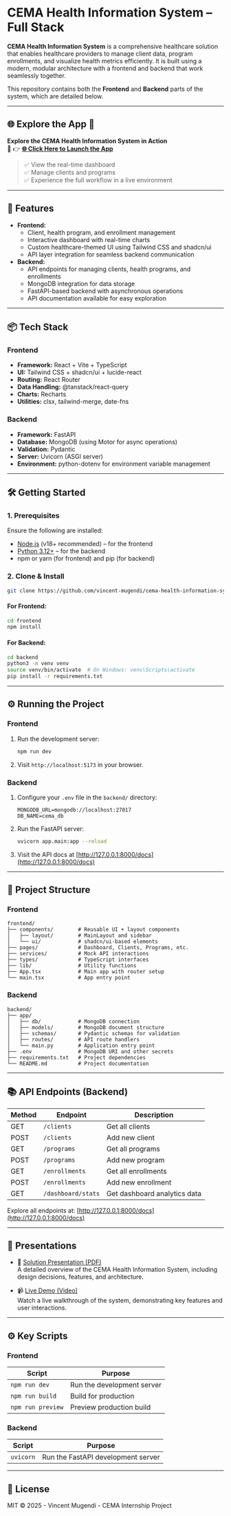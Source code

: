 # CEMA Health Information System – Full Stack

**CEMA Health Information System** is a comprehensive healthcare solution that enables healthcare providers to manage client data, program enrollments, and visualize health metrics efficiently. It is built using a modern, modular architecture with a frontend and backend that work seamlessly together.

This repository contains both the **Frontend** and **Backend** parts of the system, which are detailed below.

---

## 🌐 Explore the App 🚨 
**Explore the CEMA Health Information System in Action**  
🔗 👉 [**🌐 Click Here to Launch the App**](https://cema-health-information-system-prod.vercel.app/)

> ✅ View the real-time dashboard  
> ✅ Manage clients and programs  
> ✅ Experience the full workflow in a live environment 

---
## 🚀 Features

- **Frontend:**
  - Client, health program, and enrollment management
  - Interactive dashboard with real-time charts
  - Custom healthcare-themed UI using Tailwind CSS and shadcn/ui
  - API layer integration for seamless backend communication
- **Backend:**
  - API endpoints for managing clients, health programs, and enrollments
  - MongoDB integration for data storage
  - FastAPI-based backend with asynchronous operations
  - API documentation available for easy exploration

---

## 📦 Tech Stack

### Frontend
- **Framework:** React + Vite + TypeScript
- **UI:** Tailwind CSS + shadcn/ui + lucide-react
- **Routing:** React Router
- **Data Handling:** @tanstack/react-query
- **Charts:** Recharts
- **Utilities:** clsx, tailwind-merge, date-fns

### Backend
- **Framework:** FastAPI
- **Database:** MongoDB (using Motor for async operations)
- **Validation:** Pydantic
- **Server:** Uvicorn (ASGI server)
- **Environment:** python-dotenv for environment variable management

---

## 🛠️ Getting Started

### 1. Prerequisites

Ensure the following are installed:
- [Node.js](https://nodejs.org/) (v18+ recommended) – for the frontend
- [Python 3.12+](https://www.python.org/downloads/) – for the backend
- npm or yarn (for frontend) and pip (for backend)

### 2. Clone & Install

```bash
git clone https://github.com/vincent-mugendi/cema-health-information-system.git
```

#### For Frontend:
```bash
cd frontend
npm install
```

#### For Backend:
```bash
cd backend
python3 -m venv venv
source venv/bin/activate  # On Windows: venv\Scripts\activate
pip install -r requirements.txt
```

---

## ⚙️ Running the Project

### Frontend

1. Run the development server:
   ```bash
   npm run dev
   ```
2. Visit `http://localhost:5173` in your browser.

### Backend

1. Configure your `.env` file in the `backend/` directory:
   ```
   MONGODB_URL=mongodb://localhost:27017
   DB_NAME=cema_db
   ```
2. Run the FastAPI server:
   ```bash
   uvicorn app.main:app --reload
   ```
3. Visit the API docs at [http://127.0.0.1:8000/docs](http://127.0.0.1:8000/docs)

---

## 🧱 Project Structure

### Frontend

```plaintext
frontend/
├── components/        # Reusable UI + layout components
│   ├── layout/        # MainLayout and sidebar
│   └── ui/            # shadcn/ui-based elements
├── pages/             # Dashboard, Clients, Programs, etc.
├── services/          # Mock API interactions
├── types/             # TypeScript interfaces
├── lib/               # Utility functions
├── App.tsx            # Main app with router setup
└── main.tsx           # App entry point
```

### Backend

```plaintext
backend/
├── app/
│   ├── db/            # MongoDB connection
│   ├── models/        # MongoDB document structure
│   ├── schemas/       # Pydantic schemas for validation
│   ├── routes/        # API route handlers
│   └── main.py        # Application entry point
├── .env               # MongoDB URI and other secrets
├── requirements.txt   # Project dependencies
└── README.md          # Project documentation
```

---

## 📚 API Endpoints (Backend)

| Method | Endpoint               | Description                    |
|--------|------------------------|--------------------------------|
| GET    | `/clients`             | Get all clients                |
| POST   | `/clients`             | Add new client                 |
| GET    | `/programs`            | Get all programs               |
| POST   | `/programs`            | Add new program                |
| GET    | `/enrollments`         | Get all enrollments            |
| POST   | `/enrollments`         | Add new enrollment             |
| GET    | `/dashboard/stats`     | Get dashboard analytics data   |

Explore all endpoints at: [http://127.0.0.1:8000/docs](http://127.0.0.1:8000/docs)

---

## 🎥 Presentations

- 📄 [Solution Presentation (PDF)](presentations/solution-presentation.pdf)  
  A detailed overview of the CEMA Health Information System, including design decisions, features, and architecture.

- 📹 [Live Demo (Video)](presentations/live-demo-presentation.mp4)  
  Watch a live walkthrough of the system, demonstrating key features and user interactions.

---


## ⚙️ Key Scripts

### Frontend

| Script          | Purpose                       |
|-----------------|-------------------------------|
| `npm run dev`   | Run the development server    |
| `npm run build` | Build for production          |
| `npm run preview`| Preview production build     |

### Backend

| Script           | Purpose                       |
|------------------|-------------------------------|
| `uvicorn`        | Run the FastAPI development server |

---

## 📝 License

MIT © 2025 - Vincent Mugendi - CEMA Internship Project

